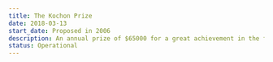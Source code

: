 ```yaml
---
title: The Kochon Prize
date: 2018-03-13
start_date: Proposed in 2006
description: An annual prize of $65000 for a great achievement in the field of Tuberculosis.
status: Operational
---
```

